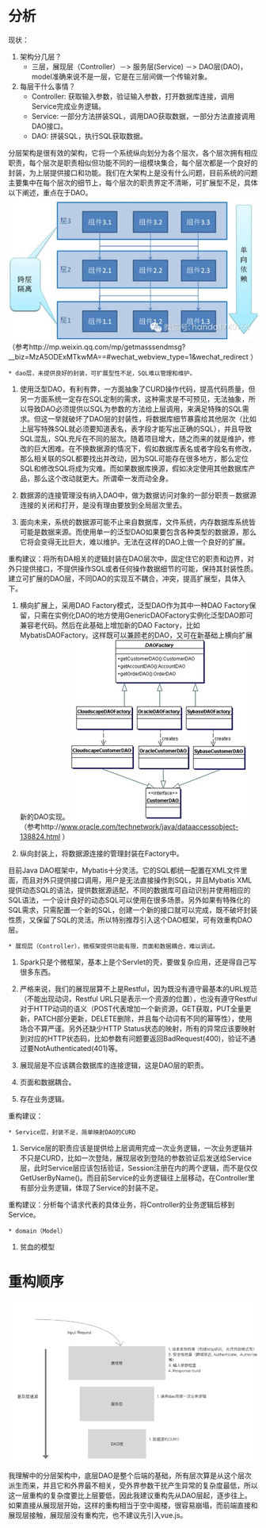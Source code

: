 # 分析

现状：  

1. 架构分几层？
    * 三层，展现层（Controller）－> 服务层(Service) －> DAO层(DAO)，model准确来说不是一层，它是在三层间做一个传输对象。
2. 每层干什么事情？  
    * Controller: 获取输入参数，验证输入参数，打开数据库连接，调用Service完成业务逻辑。
    * Service: 一部分方法拼装SQL，调用DAO获取数据，一部分方法直接调用DAO接口。
    * DAO: 拼装SQL，执行SQL获取数据。  

分层架构是很有效的架构，它将一个系统纵向划分为各个层次，各个层次拥有相应职责，每个层次是职责相似但功能不同的一组模块集合，每个层次都是一个良好的封装，为上层提供接口和功能。我们在大架构上是没有什么问题，目前系统的问题主要集中在每个层次的细节上，每个层次的职责界定不清晰，可扩展型不足，具体以下阐述，重点在于DAO。
![](media/14781435632861/14781591295272.jpg)
（参考http://mp.weixin.qq.com/mp/getmasssendmsg?__biz=MzA5ODExMTkwMA==#wechat_webview_type=1&wechat_redirect ）

```
* dao层，未提供良好的封装，可扩展型性不足，SQL难以管理和维护。
```

1. 使用泛型DAO，有利有弊，一方面抽象了CURD操作代码，提高代码质量，但另一方面系统一定存在SQL定制的需求，这种需求是不可预见，无法抽象，所以导致DAO必须提供以SQL为参数的方法给上层调用，来满足特殊的SQL需求。但这一举就破坏了DAO层的封装性，将数据库细节暴露给其他层次（比如上层写特殊SQL就必须要知道表名，表字段才能写出正确的SQL），并且导致SQL混乱，SQL充斥在不同的层次。随着项目增大，随之而来的就是维护，修改的巨大困难。在不换数据源的情况下，假如数据库表名或者字段名有修改，那么相关联的SQL都要找出并改动，因为SQL可能存在很多地方，那么定位SQL和修改SQL将成为灾难。而如果数据库换源，假如决定使用其他数据库产品，那么这个改动就更大。所谓牵一发而动全身。

2. 数据源的连接管理没有纳入DAO中，做为数据访问对象的一部分职责－数据源连接的关闭和打开，是没有理由要放到全局层次里去。

3. 面向未来，系统的数据源可能不止来自数据库，文件系统，内存数据库系统皆可能是数据来源。而使用单一的泛型DAO如果要包含各种类型的数据源，那么它将会变得无比巨大，难以维护。无法在这样的DAO上做一个良好的扩展。

重构建议：将所有DA相关的逻辑封装在DAO层次中，固定住它的职责和边界，对外只提供接口，不提供操作SQL或者任何操作数据细节的可能，保持其封装性质。建立可扩展的DAO层，不同DAO的实现互不耦合，冲突，提高扩展型，具体入下。

1. 横向扩展上，采用DAO Factory模式，泛型DAO作为其中一种DAO Factory保留，只需在实例化DAO的地方使用GenericDAOFactory实例化泛型DAO即可兼容老代码。然后在此基础上增加新的DAO Factory，比如MybatisDAOFactory。这样既可以兼顾老的DAO，又可在新基础上横向扩展新的DAO实现。
![](media/14781435632861/14781561662346.jpg)
  （参考http://www.oracle.com/technetwork/java/dataaccessobject-138824.html ）

2. 纵向封装上，将数据源连接的管理封装在Factory中。

目前Java DAO框架中，Mybatis十分灵活。它的SQL都统一配置在XML文件里面，而且对外只提供接口调用，用户是无法直接操作到SQL，并且Mybatis XML提供动态SQL的语法，提供数据源适配，不同的数据库可自动识别并使用相应的SQL语法，一个设计良好的动态SQL可以使用在很多场景。另外如果有特殊化的SQL需求，只需配置一个新的SQL，创建一个新的接口就可以完成，既不破坏封装性质，又保留了SQL的灵活。所以特别推荐引入这个DAO框架，可有效重构DAO层。

```
* 展现层（Controller），微框架提供功能有限，页面和数据耦合，难以调试。
```

1. Spark只是个微框架，基本上是个Servlet的壳，要做复杂应用，还是得自己写很多东西。  

2. 严格来说，我们的展现层算不上是Restful，因为既没有遵守最基本的URL规范（不能出现动词，Restful URL只是表示一个资源的位置），也没有遵守Restful对于HTTP动词的语义（POST代表增加一个新资源，GET获取，PUT全量更新，PATCH部分更新，DELETE删除，并且每个动词有不同的幂等性），使用场合不算严谨。另外还缺少HTTP Status状态的映射，所有的异常应该要映射到对应的HTTP状态码，比如参数有问题要返回BadRequest(400)，验证不通过要NotAuthenticated(401)等。  

3. 展现层是不应该耦合数据库的连接逻辑，这是DAO层的职责。

4. 页面和数据耦合。

5. 存在业务逻辑。

重构建议：

```
* Service层，封装不足，简单映射DAO的CURD
```

1. Service层的职责应该是提供给上层调用完成一次业务逻辑，一次业务逻辑并不只是CURD，比如一次登陆，展现层收到登陆的参数验证后发送给Service层，此时Service层应该包括验证，Session注册在内的两个逻辑，而不是仅仅GetUserByName()。而目前Service的业务逻辑往上层移动，在Controller里有部分业务逻辑，体现了Service的封装不足。

重构建议：分析每个请求代表的具体业务，将Controller的业务逻辑后移到Service。

```
* domain（Model）
```

1. 贫血的模型


# 重构顺序

![](media/14781435632861/14781699676938.jpg)

我理解中的分层架构中，底层DAO是整个后端的基础，所有层次算是从这个层次派生而来，并且它和外界最不相关，受外界参数干扰产生异常的复杂度最低，所以这一层重构的复杂度要比上层要低，因此我建议重构先从DAO层起，逐步往上。如果直接从展现层开始，这样的重构相当于空中阁楼，很容易崩塌，而前端直接和展现层接触，展现层没有重构完，也不建议先引入vue.js。



